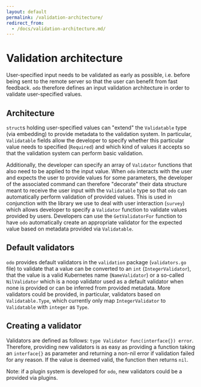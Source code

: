```yaml
---
layout: default
permalink: /validation-architecture/
redirect_from: 
  - /docs/validation-architecture.md/
---
```


# Validation architecture

User-specified input needs to be validated as early as possible, i.e. before being sent to the remote server so that the user
can benefit from fast feedback. `odo` therefore defines an input validation architecture in order to validate user-specified
values.

## Architecture

`struct`s holding user-specified values can "extend" the `Validatable` type (via embedding) to provide metadata to the 
validation system. In particular, `Validatable` fields allow the developer to specify whether this particular value needs to 
specified (`Required`) and which kind of values it accepts so that the validation system can perform basic validation. 

Additionally, the developer can specify an array of `Validator` functions that also need to be applied to the input value. When
`odo` interacts with the user and expects the user to provide values for some parameters, the developer of the associated 
command can therefore "decorate" their data structure meant to receive the user input with the `Validatable` type so that `odo`
can automatically perform validation of provided values. This is used in conjunction with the library we use to deal with user
interaction (`survey`) which allows developer to specify a `Validator` function to validate values provided by users. Developers
can use the `GetValidatorFor` function to have `odo` automatically create an appropriate validator for the expected value based
on metadata provided via `Validatable`.


## Default validators

`odo` provides default validators in the `validation` package (`validators.go` file) to validate that a value can be converted 
to an `int` (`IntegerValidator`), that the value is a valid Kubernetes name (`NameValidator`) or a so-called `NilValidator`
which is a noop validator used as a default validator when none is provided or can be inferred from provided metadata. More 
validators could be provided, in particular, validators based on `Validatable.Type`, which currently only map `IntegerValidator`
to `Validatable` with `integer` as `Type`.

## Creating a validator

Validators are defined as follows: `type Validator func(interface{}) error`. Therefore, providing new validators is as easy as
providing a function taking an `interface{}` as parameter and returning a non-nil error if validation failed for any reason. If
the value is deemed valid, the function then returns `nil`.

Note: if a plugin system is developed for `odo`, new validators could be a provided via plugins.
